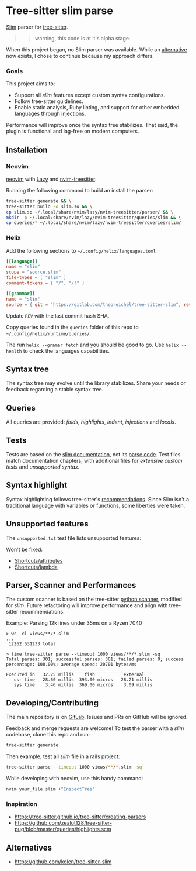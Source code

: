 # Tree-sitter slim parse

[Slim](https://github.com/slim-template/slim) parser for [tree-sitter](https://github.com/nvim-treesitter/nvim-treesitter).

>> warning, this code is at it's alpha stage.

When this project began, no Slim parser was available. While an [alternative](#alternatives) now exists, I chose to continue because my approach differs.

### Goals

This project aims to:

- Support all _slim_ features except custom syntax configurations.
- Follow tree-sitter guidelines.
- Enable static analysis, Ruby linting, and support for other embedded languages through injections.

Performance will improve once the syntax tree stabilizes. That said, the plugin is functional and lag-free on modern computers.

## Installation

### Neovim

[neovim](https://neovim.io) with [Lazy](https://github.com/folke/lazy.nvim) and [nvim-treesitter](https://github.com/nvim-treesitter/nvim-treesitter).

Running the following command to build an install the parser:

```bash
tree-sitter generate && \
tree-sitter build -o slim.so && \
cp slim.so ~/.local/share/nvim/lazy/nvim-treesitter/parser/ && \
mkdir -p ~/.local/share/nvim/lazy/nvim-treesitter/queries/slim && \
cp queries/* ~/.local/share/nvim/lazy/nvim-treesitter/queries/slim/
```

### Helix

Add the following sections to `~/.config/helix/languages.toml`

```toml
[[language]]
name = "slim"
scope = "source.slim"
file-types = [ "slim" ]
comment-tokens = [ "/", "/!" ]

[[grammar]]
name = "slim"
source = { git = "https://gitlab.com/theoreichel/tree-sitter-slim", rev = "REV" }
```

Update `REV` with the last commit hash SHA.

Copy queries found in the `queries` folder of this repo to `~/.config/helix/runtime/queries/`.

The run `helix --gramar fetch` and you should be good to go. Use `helix --health` to check the languages capabilities.

## Syntax tree

The syntax tree may evolve until the library stabilizes. Share your needs or feedback regarding a stable syntax tree.

## Queries

All queries are provided: _folds_, _highlights_, _indent_, _injections_ and _locals_.

## Tests

Tests are based on the [slim documentation](https://github.com/slim-template/slim), not its
[parse code](https://github.com/slim-template/slim/blob/main/lib/slim/parser.rb).
Test files match documentation chapters, with additional files for _extensive custom tests_ and _unsupported syntax_.

## Syntax highlight

Syntax highlighting follows tree-sitter's [recommendations](https://github.com/nvim-treesitter/nvim-treesitter/blob/master/CONTRIBUTING.md#highlights). Since Slim isn't a traditional language with variables or functions, some liberties were taken.

## Unsupported features

The `unsupported.txt` test file lists unsupported features:

Won't be fixed:

- [Shortcuts/attributes](https://github.com/slim-template/slim?tab=readme-ov-file#attribute-shortcuts)
- [Shortcuts/lambda](https://github.com/slim-template/slim?tab=readme-ov-file#lambda-shortcuts)

## Parser, Scanner and Performances

The custom scanner is based on the tree-sitter [python scanner](https://github.com/tree-sitter/tree-sitter-python/blob/master/src/scanner.c), modified for _slim_. Future refactoring will improve performance and align with tree-sitter recommendations.

Example: Parsing 12k lines under 35ms on a Ryzen 7040

```
> wc -cl views/**/*.slim
...
 12262 531233 total
```

```
> time tree-sitter parse --timeout 1000 views/**/*.slim -sq
Total parses: 301; successful parses: 301; failed parses: 0; success percentage: 100.00%; average speed: 20701 bytes/ms
________________________________________________________
Executed in   32.25 millis    fish           external
   usr time   28.60 millis  393.00 micros   28.21 millis
   sys time    3.46 millis  369.00 micros    3.09 millis
```

## Developing/Contributing

The main repository is on [GitLab](https://gitlab.com/theoreichel/tree-sitter-slim).
Issues and PRs on GitHub will be ignored.

Feedback and merge requests are welcome! To test the parser with a _slim_ codebase, clone this repo and run:

```bash
tree-sitter generate
```

Then example, test all _slim_ file in a rails project:

```bash
tree-sitter parse --timeout 1000 views/**/*.slim -sq
```

While developing with neovim, use this handy command:

```bash
nvim your_file.slim +"InspectTree"
```

### Inspiration

- <https://tree-sitter.github.io/tree-sitter/creating-parsers>
- <https://github.com/zealot128/tree-sitter-pug/blob/master/queries/highlights.scm>

## Alternatives

- <https://github.com/kolen/tree-sitter-slim>

